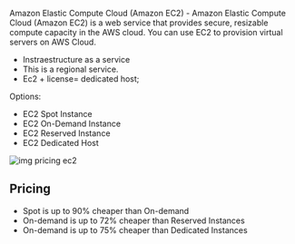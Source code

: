 Amazon Elastic Compute Cloud (Amazon EC2) - Amazon Elastic Compute Cloud (Amazon EC2) is a web service that provides secure, resizable compute capacity in the AWS cloud. You can use EC2 to provision virtual servers on AWS Cloud.

- Instraestructure as a service
- This is a regional service.
- Ec2 + license= dedicated host;

Options:

- EC2 Spot Instance
- EC2 On-Demand Instance
- EC2 Reserved Instance
- EC2 Dedicated Host

![img pricing ec2](https://assets-pt.media.datacumulus.com/aws-clf-pt/assets/pt1-q8-i1.jpg)

## Pricing

- Spot is up to 90% cheaper than On-demand
- On-demand is up to 72% cheaper than Reserved Instances
- On-demand is up to 75% cheaper than Dedicated Instances
